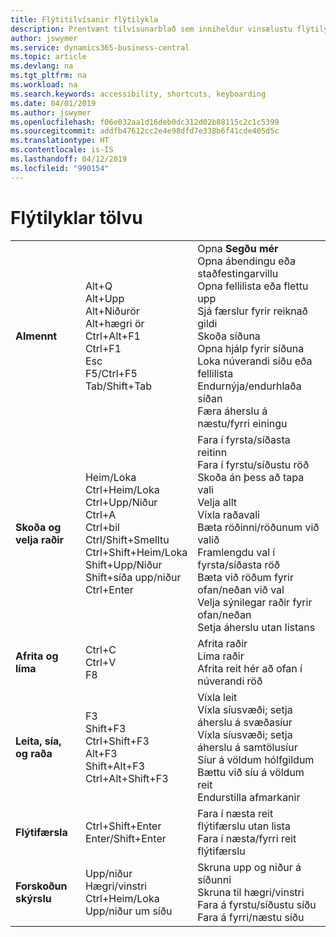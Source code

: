 ```yaml
---
title: Flýtitilvísanir flýtilykla
description: Prentvænt tilvísunarblað sem inniheldur vinsælustu flýtilyklana.
author: jswymer
ms.service: dynamics365-business-central
ms.topic: article
ms.devlang: na
ms.tgt_pltfrm: na
ms.workload: na
ms.search.keywords: accessibility, shortcuts, keyboarding
ms.date: 04/01/2019
ms.author: jswymer
ms.openlocfilehash: f06e032aa1d16deb0dc312d02b88115c2c1c5399
ms.sourcegitcommit: addfb47612cc2e4e98dfd7e338b6f41cde405d5c
ms.translationtype: HT
ms.contentlocale: is-IS
ms.lasthandoff: 04/12/2019
ms.locfileid: "990154"
---
```

# <a name="pc-keyboard-shortcuts"></a>Flýtilyklar tölvu

||||  
|----------------|-----------|----------------|
|**Almennt**|Alt+Q<br />Alt+Upp<br />Alt+Niðurör<br />Alt+hægri ör<br />Ctrl+Alt+F1<br />Ctrl+F1<br />Esc<br />F5/Ctrl+F5<br />Tab/Shift+Tab<br />|Opna **Segðu mér**<br />Opna ábendingu eða staðfestingarvillu<br />Opna fellilista eða flettu upp<br />Sjá færslur fyrir reiknað gildi<br />Skoða síðuna<br />Opna hjálp fyrir síðuna<br />Loka núverandi síðu eða fellilista<br />Endurnýja/endurhlaða síðan<br />Færa áherslu á næstu/fyrri einingu|
|**Skoða og <br />velja raðir**| Heim/Loka<br />Ctrl+Heim/Loka <br />Ctrl+Upp/Niður<br />Ctrl+A <br />Ctrl+bil<br />Ctrl/Shift+Smelltu<br />Ctrl+Shift+Heim/Loka<br />Shift+Upp/Niður<br />Shift+síða upp/niður<br />Ctrl+Enter| Fara í fyrsta/síðasta reitinn<br />Fara í fyrstu/síðustu röð<br />Skoða án þess að tapa vali<br />Velja allt<br />Víxla raðavali<br /> Bæta röðinni/röðunum við valið<br />Framlengdu val í fyrsta/síðasta röð<br />Bæta við röðum fyrir ofan/neðan við val<br />Velja sýnilegar raðir fyrir ofan/neðan <br />Setja áherslu utan listans|
|**Afrita og líma**|Ctrl+C<br />Ctrl+V<br />F8|Afrita raðir<br />Líma raðir<br />Afrita reit hér að ofan í núverandi röð|
|**Leita, sía, <br />og raða**|F3<br />Shift+F3<br />Ctrl+Shift+F3<br />Alt+F3<br />Shift+Alt+F3<br />Ctrl+Alt+Shift+F3|Víxla leit<br />Víxla síusvæði; setja áherslu á svæðasíur<br />Víxla síusvæði; setja áherslu á samtölusíur<br />Síur á völdum hólfgildum<br />Bættu við síu á völdum reit<br />Endurstilla afmarkanir|
|**Flýtifærsla**|Ctrl+Shift+Enter<br />Enter/Shift+Enter|Fara í næsta reit flýtifærslu utan lista<br />Fara í næsta/fyrri reit flýtifærslu|
|**Forskoðun skýrslu**|Upp/niður<br />Hægri/vinstri<br />Ctrl+Heim/Loka<br />Upp/niður um síðu|Skruna upp og niður á síðunni<br />Skruna til hægri/vinstri <br />Fara á fyrstu/síðustu síðu<br />Fara á fyrri/næstu síðu|
